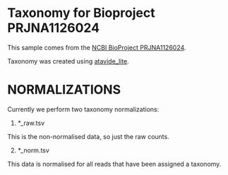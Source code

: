 # Taxonomy for Bioproject PRJNA1126024

This sample comes from the [NCBI BioProject PRJNA1126024](https://www.ncbi.nlm.nih.gov/bioproject/?term=PRJNA1126024).

Taxonomy was created using [atavide_lite](https://github.com/linsalrob/atavide_lite).


# NORMALIZATIONS

Currently we perform two taxonomy normalizations:

1. *_raw.tsv

This is the non-normalised data, so just the raw counts. 

2. *_norm.tsv

This data is normalised for all reads that have been assigned a taxonomy.
